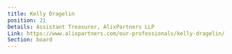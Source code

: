 ```yaml
---
title: Kelly Dragelin
position: 21
Details: Assistant Treasurer, AlixPartners LLP
Link: https://www.alixpartners.com/our-professionals/kelly-dragelin/
Section: board
---
```


